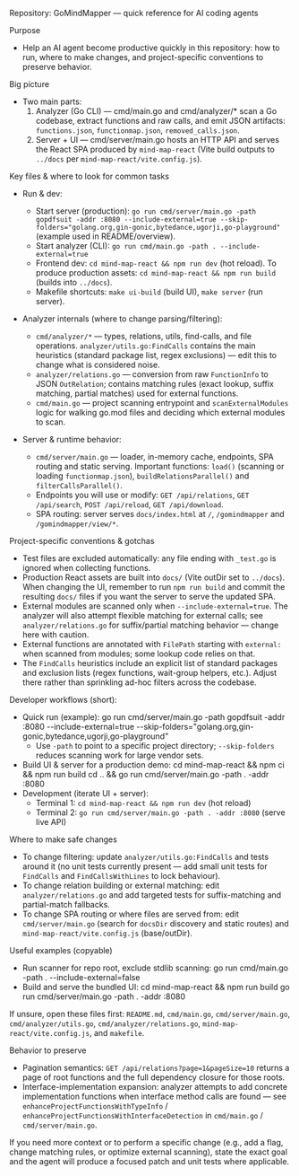 Repository: GoMindMapper — quick reference for AI coding agents

Purpose
- Help an AI agent become productive quickly in this repository: how to run, where to make changes, and project-specific conventions to preserve behavior.

Big picture
- Two main parts:
  1. Analyzer (Go CLI) — cmd/main.go and cmd/analyzer/* scan a Go codebase, extract functions and raw calls, and emit JSON artifacts: `functions.json`, `functionmap.json`, `removed_calls.json`.
  2. Server + UI — cmd/server/main.go hosts an HTTP API and serves the React SPA produced by `mind-map-react` (Vite build outputs to `../docs` per `mind-map-react/vite.config.js`).

Key files & where to look for common tasks
- Run & dev:
  - Start server (production): `go run cmd/server/main.go -path gopdfsuit -addr :8080 --include-external=true --skip-folders="golang.org,gin-gonic,bytedance,ugorji,go-playground"` (example used in README/overview).
  - Start analyzer (CLI): `go run cmd/main.go -path . --include-external=true`
  - Frontend dev: `cd mind-map-react && npm run dev` (hot reload). To produce production assets: `cd mind-map-react && npm run build` (builds into `../docs`).
  - Makefile shortcuts: `make ui-build` (build UI), `make server` (run server).

- Analyzer internals (where to change parsing/filtering):
  - `cmd/analyzer/*` — types, relations, utils, find-calls, and file operations. `analyzer/utils.go:FindCalls` contains the main heuristics (standard package list, regex exclusions) — edit this to change what is considered noise.
  - `analyzer/relations.go` — conversion from raw `FunctionInfo` to JSON `OutRelation`; contains matching rules (exact lookup, suffix matching, partial matches) used for external functions.
  - `cmd/main.go` — project scanning entrypoint and `scanExternalModules` logic for walking go.mod files and deciding which external modules to scan.

- Server & runtime behavior:
  - `cmd/server/main.go` — loader, in-memory cache, endpoints, SPA routing and static serving. Important functions: `load()` (scanning or loading `functionmap.json`), `buildRelationsParallel()` and `filterCallsParallel()`.
  - Endpoints you will use or modify: `GET /api/relations`, `GET /api/search`, `POST /api/reload`, `GET /api/download`.
  - SPA routing: server serves `docs/index.html` at `/`, `/gomindmapper` and `/gomindmapper/view/*`.

Project-specific conventions & gotchas
- Test files are excluded automatically: any file ending with `_test.go` is ignored when collecting functions.
- Production React assets are built into `docs/` (Vite outDir set to `../docs`). When changing the UI, remember to run `npm run build` and commit the resulting `docs/` files if you want the server to serve the updated SPA.
- External modules are scanned only when `--include-external=true`. The analyzer will also attempt flexible matching for external calls; see `analyzer/relations.go` for suffix/partial matching behavior — change here with caution.
- External functions are annotated with `FilePath` starting with `external:` when scanned from modules; some lookup code relies on that.
- The `FindCalls` heuristics include an explicit list of standard packages and exclusion lists (regex functions, wait-group helpers, etc.). Adjust there rather than sprinkling ad-hoc filters across the codebase.

Developer workflows (short):
- Quick run (example):
  go run cmd/server/main.go -path gopdfsuit -addr :8080 --include-external=true --skip-folders="golang.org,gin-gonic,bytedance,ugorji,go-playground"
  - Use `-path` to point to a specific project directory; `--skip-folders` reduces scanning work for large vendor sets.
- Build UI & server for a production demo:
  cd mind-map-react && npm ci && npm run build
  cd .. && go run cmd/server/main.go -path . -addr :8080
- Development (iterate UI + server):
  - Terminal 1: `cd mind-map-react && npm run dev` (hot reload)
  - Terminal 2: `go run cmd/server/main.go -path . -addr :8080` (serve live API)

Where to make safe changes
- To change filtering: update `analyzer/utils.go:FindCalls` and tests around it (no unit tests currently present — add small unit tests for `FindCalls` and `FindCallsWithLines` to lock behaviour).
- To change relation building or external matching: edit `analyzer/relations.go` and add targeted tests for suffix-matching and partial-match fallbacks.
- To change SPA routing or where files are served from: edit `cmd/server/main.go` (search for `docsDir` discovery and static routes) and `mind-map-react/vite.config.js` (base/outDir).

Useful examples (copyable)
- Run scanner for repo root, exclude stdlib scanning:
  go run cmd/main.go -path . --include-external=false
- Build and serve the bundled UI:
  cd mind-map-react && npm run build
  go run cmd/server/main.go -path . -addr :8080

If unsure, open these files first: `README.md`, `cmd/main.go`, `cmd/server/main.go`, `cmd/analyzer/utils.go`, `cmd/analyzer/relations.go`, `mind-map-react/vite.config.js`, and `makefile`.

Behavior to preserve
- Pagination semantics: `GET /api/relations?page=1&pageSize=10` returns a page of root functions and the full dependency closure for those roots.
- Interface-implementation expansion: analyzer attempts to add concrete implementation functions when interface method calls are found — see `enhanceProjectFunctionsWithTypeInfo` / `enhanceProjectFunctionsWithInterfaceDetection` in `cmd/main.go` / `cmd/server/main.go`.

If you need more context or to perform a specific change (e.g., add a flag, change matching rules, or optimize external scanning), state the exact goal and the agent will produce a focused patch and unit tests where applicable.